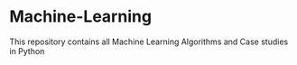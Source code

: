 # Machine-Learning
This repository contains all Machine Learning Algorithms and Case studies in Python 

